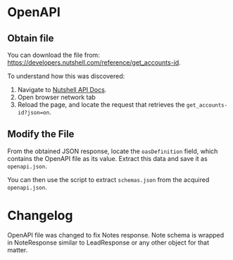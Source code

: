 # OpenAPI

## Obtain file

You can download the file from: https://developers.nutshell.com/reference/get_accounts-id.

To understand how this was discovered:
1. Navigate to [Nutshell API Docs](https://developers.nutshell.com/reference/get_accounts-id).
2. Open browser network tab
3. Reload the page, and locate the request that retrieves the `get_accounts-id?json=on`.

## Modify the File
From the obtained JSON response, locate the `oasDefinition` field, which contains the OpenAPI file as its value.
Extract this data and save it as `openapi.json`.

You can then use the script to extract `schemas.json` from the acquired `openapi.json`.

# Changelog
OpenAPI file was changed to fix Notes response. Note schema is wrapped in NoteResponse similar
to LeadResponse or any other object for that matter.
